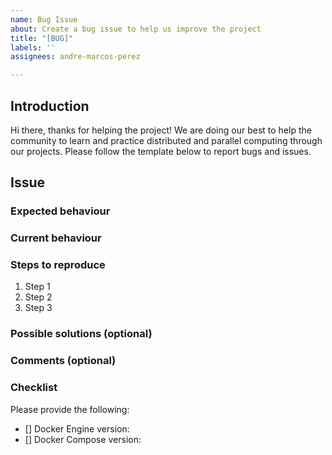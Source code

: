 ```yaml
---
name: Bug Issue
about: Create a bug issue to help us improve the project
title: "[BUG]"
labels: ''
assignees: andre-marcos-perez

---
```


## Introduction

Hi there, thanks for helping the project! We are doing our best to help the community to learn and practice distributed and parallel computing through our projects. Please follow the template below to report bugs and issues.

## Issue

### Expected behaviour

### Current behaviour

### Steps to reproduce

1. Step 1
2. Step 2
3. Step 3

### Possible solutions (optional)

### Comments (optional)

### Checklist

Please provide the following:

- [] Docker Engine version:
- [] Docker Compose version:
